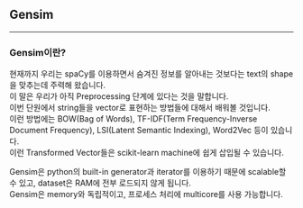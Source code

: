 ## Gensim
---

### Gensim이란?
현재까지 우리는 spaCy를 이용하면서 숨겨진 정보를 알아내는 것보다는 text의 shape을 맞추는데 주력해 왔습니다.   
이 말은 우리가 아직 Preprocessing 단계에 있다는 것을 말합니다.   
이번 단원에서 string들을 vector로 표현하는 방법들에 대해서 배워볼 것입니다.   
이런 방법에는 BOW(Bag of Words), TF-IDF(Term Frequency-Inverse Document Frequency), LSI(Latent Semantic Indexing), Word2Vec 등이 있습니다.   
이런 Transformed Vector들은 scikit-learn machine에 쉽게 삽입될 수 있습니다.   

Gensim은 python의 built-in generator과 iterator를 이용하기 때문에 scalable할 수 있고, dataset은 RAM에 전부 로드되지 않게 됩니다.   
Gensim은 memory와 독립적이고, 프로세스 처리에 multicore를 사용 가능합니다.   

